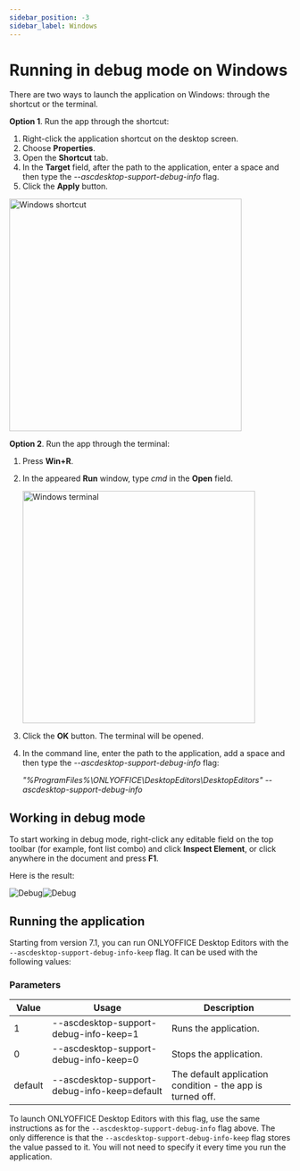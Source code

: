 ```yaml
---
sidebar_position: -3
sidebar_label: Windows
---
```


# Running in debug mode on Windows

There are two ways to launch the application on Windows: through the shortcut or the terminal.

**Option 1**. Run the app through the shortcut:

1. Right-click the application shortcut on the desktop screen.
2. Choose **Properties**.
3. Open the **Shortcut** tab.
4. In the **Target** field, after the path to the application, enter a space and then type the *--ascdesktop-support-debug-info* flag.
5. Click the **Apply** button.

<img alt="Windows shortcut" src="/assets/images/desktop/windows-shortcut.png" width="416px" />

**Option 2**. Run the app through the terminal:

1. Press **Win+R**.

2. In the appeared **Run** window, type *cmd* in the **Open** field.

   <img alt="Windows terminal" src="/assets/images/desktop/windows-terminal.png" width="416px" />

3. Click the **OK** button. The terminal will be opened.

4. In the command line, enter the path to the application, add a space and then type the *--ascdesktop-support-debug-info* flag:

   *"%ProgramFiles%\ONLYOFFICE\DesktopEditors\DesktopEditors" --ascdesktop-support-debug-info*

## Working in debug mode

To start working in debug mode, right-click any editable field on the top toolbar (for example, font list combo) and click **Inspect Element**, or click anywhere in the document and press **F1**.

Here is the result:

![Debug](/assets/images/desktop/debugging.png#gh-light-mode-only)![Debug](/assets/images/desktop/debugging.dark.png#gh-dark-mode-only)

## Running the application

Starting from version 7.1, you can run ONLYOFFICE Desktop Editors with the `--ascdesktop-support-debug-info-keep` flag. It can be used with the following values:

### Parameters

| Value   | Usage                                        | Description                                                |
| ------- | -------------------------------------------- | ---------------------------------------------------------- |
| 1       | --ascdesktop-support-debug-info-keep=1       | Runs the application.                                      |
| 0       | --ascdesktop-support-debug-info-keep=0       | Stops the application.                                     |
| default | --ascdesktop-support-debug-info-keep=default | The default application condition - the app is turned off. |

To launch ONLYOFFICE Desktop Editors with this flag, use the same instructions as for the `--ascdesktop-support-debug-info` flag above. The only difference is that the `--ascdesktop-support-debug-info-keep` flag stores the value passed to it. You will not need to specify it every time you run the application.
